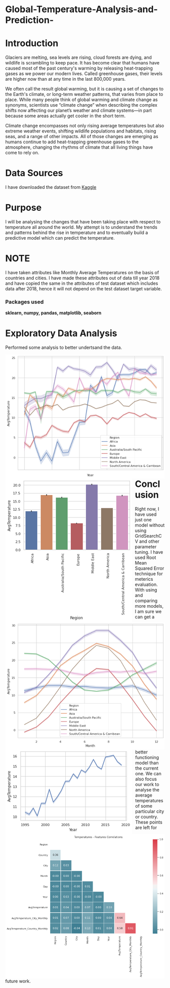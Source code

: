 # Global-Temperature-Analysis-and-Prediction-
# Introduction

Glaciers are melting, sea levels are rising, cloud forests are dying, and wildlife is scrambling to keep pace. It has become clear that humans have caused most of the past century's warming by releasing heat-trapping gases as we power our modern lives. Called greenhouse gases, their levels are higher now than at any time in the last 800,000 years.

We often call the result global warming, but it is causing a set of changes to the Earth's climate, or long-term weather patterns, that varies from place to place. While many people think of global warming and climate change as synonyms, scientists use “climate change” when describing the complex shifts now affecting our planet’s weather and climate systems—in part because some areas actually get cooler in the short term.

Climate change encompasses not only rising average temperatures but also extreme weather events, shifting wildlife populations and habitats, rising seas, and a range of other impacts. All of those changes are emerging as humans continue to add heat-trapping greenhouse gases to the atmosphere, changing the rhythms of climate that all living things have come to rely on.
# Data Sources
I have downloaded the dataset from [Kaggle](https://kaggle.com)
# Purpose
I will be analysing the changes that have been taking place with respect to temperature all around the world. 
My attempt is to understand the trends and patterns behind the rise in temperature and to eventually build a predictive model which can predict the temperature.

# NOTE
I have taken attributes like Monthly Average Temperatures on the basis of countries and cities. I have made these attributes out of data till year 2018 and have copied the same in the attributes of test dataset which includes data after 2018, hence it will not depend on the test dataset target variable.

### Packages used
**sklearn, numpy, pandas, matplotlib, seaborn**
# Exploratory Data Analysis
Performed some analysis to better undertsand the data.

<img src="https://github.com/Vaibhavnaudiyal92/Global-Temperature-Analysis-and-Prediction-/blob/master/download%20(5).png?raw=true"
     alt="Markdown Monster icon"
     style="float: left; margin-right: 10px;" />
<img src="https://github.com/Vaibhavnaudiyal92/Global-Temperature-Analysis-and-Prediction-/blob/master/download%20(7).png?raw=true"
     alt="Markdown Monster icon"
     style="float: left; margin-right: 10px;" />

<img src="https://github.com/Vaibhavnaudiyal92/Global-Temperature-Analysis-and-Prediction-/blob/master/download%20(4).png?raw=true"
     alt="Markdown Monster icon"
     style="float: left; margin-right: 10px;" />
     
<img src="https://github.com/Vaibhavnaudiyal92/Global-Temperature-Analysis-and-Prediction-/blob/master/download%20(6).png?raw=true"
     alt="Markdown Monster icon"
     style="float: left; margin-right: 10px;" />
<img src="https://github.com/Vaibhavnaudiyal92/Global-Temperature-Analysis-and-Prediction-/blob/master/download%20(3).png?raw=true"
     alt="Markdown Monster icon"
     style="float: left; margin-right: 10px;" />

     

# Conclusion
Right now, I have used just one model without using GridSearchCV and other parameter tuning. I have used Root Mean Squared Error technique for meterics evaluation. With using and comparing more models, I am sure we can get a better functioning model than the current one.
We can also focus our work to analyse the average temperatures of some particular city or country. These points are left for future work.
